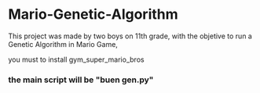 # Mario-Genetic-Algorithm
This project was made by two boys on 11th grade, with the objetive to run a Genetic Algorithm in Mario Game, 


you must to install gym_super_mario_bros

### the main script will be "buen gen.py"
